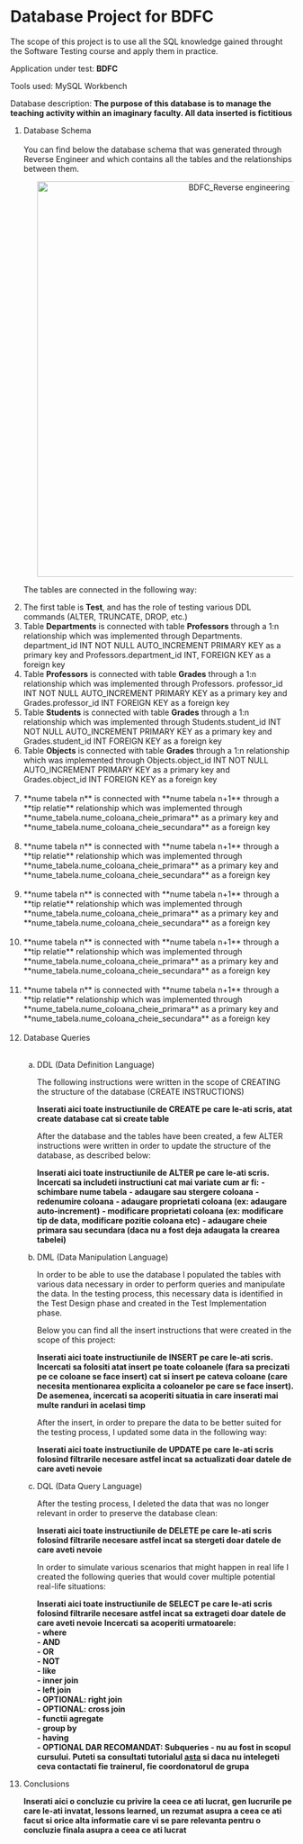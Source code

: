 <h1>Database Project for BDFC</h1>

The scope of this project is to use all the SQL knowledge gained throught the Software Testing course and apply them in practice.

Application under test: **BDFC**

Tools used: MySQL Workbench

Database description: **The purpose of this database is to manage the teaching activity within an imaginary faculty. All data inserted is fictitious**

<ol>
<li>Database Schema </li>
<br>
You can find below the database schema that was generated through Reverse Engineer and which contains all the tables and the relationships between them.
  
<center><align=center> <ul><img width="703" alt="BDFC_Reverse engineering" src="https://github.com/constantinivancu/Proiect-pentru-IT-Factory/assets/168174492/eed44531-e3b3-48ac-9bfa-f9c535826e62">
</ul></center>

The tables are connected in the following way:

<li>The first table is <b>Test</b>, and has the role of testing various DDL commands (ALTER, TRUNCATE, DROP, etc.)</li>
<li> Table <b>Departments</b> is connected with table <b>Professors</b> through a 1:n relationship which was implemented through Departments.
    department_id INT NOT NULL AUTO_INCREMENT PRIMARY KEY as a primary key and Professors.department_id INT,
    FOREIGN KEY as a foreign key</li>
<li> Table <b>Professors</b> is connected with table <b>Grades</b> through a 1:n relationship which was implemented through Professors.
    professor_id INT NOT NULL AUTO_INCREMENT PRIMARY KEY as a primary key and Grades.professor_id INT FOREIGN KEY as a foreign key</li>
<li> Table <b>Students</b> is connected with table <b>Grades</b> through a 1:n relationship which was implemented through Students.student_id INT NOT NULL AUTO_INCREMENT PRIMARY KEY as a primary key and Grades.student_id INT FOREIGN KEY as a foreign key</li>
<li> Table <b>Objects</b> is connected with table <b>Grades</b> through a 1:n relationship which was implemented through Objects.object_id INT NOT NULL AUTO_INCREMENT PRIMARY KEY as a primary key and Grades.object_id INT FOREIGN KEY as a foreign key</li>
</ul><br>
  <li> **nume tabela n**  is connected with **nume tabela n+1** through a **tip relatie** relationship which was implemented through **nume_tabela.nume_coloana_cheie_primara** as a primary key and **nume_tabela.nume_coloana_cheie_secundara** as a foreign key</li>
</ul><br>
  <li> **nume tabela n**  is connected with **nume tabela n+1** through a **tip relatie** relationship which was implemented through **nume_tabela.nume_coloana_cheie_primara** as a primary key and **nume_tabela.nume_coloana_cheie_secundara** as a foreign key</li>
</ul><br>
  <li> **nume tabela n**  is connected with **nume tabela n+1** through a **tip relatie** relationship which was implemented through **nume_tabela.nume_coloana_cheie_primara** as a primary key and **nume_tabela.nume_coloana_cheie_secundara** as a foreign key</li>
</ul><br>
  <li> **nume tabela n**  is connected with **nume tabela n+1** through a **tip relatie** relationship which was implemented through **nume_tabela.nume_coloana_cheie_primara** as a primary key and **nume_tabela.nume_coloana_cheie_secundara** as a foreign key</li>
</ul><br>
<li> **nume tabela n**  is connected with **nume tabela n+1** through a **tip relatie** relationship which was implemented through **nume_tabela.nume_coloana_cheie_primara** as a primary key and **nume_tabela.nume_coloana_cheie_secundara** as a foreign key</li>
</ul><br>
<li>Database Queries</li><br>

<ol type="a">
  <li>DDL (Data Definition Language)</li>

  The following instructions were written in the scope of CREATING the structure of the database (CREATE INSTRUCTIONS)

  **Inserati aici toate instructiunile de CREATE pe care le-ati scris, atat create database cat si create table**

  After the database and the tables have been created, a few ALTER instructions were written in order to update the structure of the database, as described below:

  **Inserati aici toate instructiunile de ALTER pe care le-ati scris. Incercati sa includeti instructiuni cat mai variate cum ar fi:**
 **- schimbare nume tabela**
 **- adaugare sau stergere coloana**
 **- redenumire coloana**
 **- adaugare proprietati coloana (ex: adaugare auto-increment)**
 **- modificare proprietati coloana (ex: modificare tip de data, modificare pozitie coloana etc)**
 **- adaugare cheie primara sau secundara (daca nu a fost deja adaugata la crearea tabelei)**
 
  
  <li>DML (Data Manipulation Language)</li>

  In order to be able to use the database I populated the tables with various data necessary in order to perform queries and manipulate the data. 
  In the testing process, this necessary data is identified in the Test Design phase and created in the Test Implementation phase. 

  Below you can find all the insert instructions that were created in the scope of this project:

  **Inserati aici toate instructiunile de INSERT pe care le-ati scris. Incercati sa folositi atat insert pe toate coloanele (fara sa precizati pe ce coloane se face insert) cat si insert pe cateva coloane (care necesita mentionarea explicita a coloanelor pe care se face insert). De asemenea, incercati sa acoperiti situatia in care inserati mai multe randuri in acelasi timp**

  After the insert, in order to prepare the data to be better suited for the testing process, I updated some data in the following way:

  **Inserati aici toate instructiunile de UPDATE pe care le-ati scris folosind filtrarile necesare astfel incat sa actualizati doar datele de care aveti nevoie**


  <li>DQL (Data Query Language)</li>

After the testing process, I deleted the data that was no longer relevant in order to preserve the database clean: 

**Inserati aici toate instructiunile de DELETE pe care le-ati scris folosind filtrarile necesare astfel incat sa stergeti doar datele de care aveti nevoie**

In order to simulate various scenarios that might happen in real life I created the following queries that would cover multiple potential real-life situations:

**Inserati aici toate instructiunile de SELECT pe care le-ati scris folosind filtrarile necesare astfel incat sa extrageti doar datele de care aveti nevoie**
**Incercati sa acoperiti urmatoarele:**<br>
**- where**<br>
**- AND**<br>
**- OR**<br>
**- NOT**<br>
**- like**<br>
**- inner join**<br>
**- left join**<br>
**- OPTIONAL: right join**<br>
**- OPTIONAL: cross join**<br>
**- functii agregate**<br>
**- group by**<br>
**- having**<br>
**- OPTIONAL DAR RECOMANDAT: Subqueries - nu au fost in scopul cursului. Puteti sa consultati tutorialul [asta](https://www.techonthenet.com/mysql/subqueries.php) si daca nu intelegeti ceva contactati fie trainerul, fie coordonatorul de grupa**<br>

</ol>

<li>Conclusions</li>

**Inserati aici o concluzie cu privire la ceea ce ati lucrat, gen lucrurile pe care le-ati invatat, lessons learned, un rezumat asupra a ceea ce ati facut si orice alta informatie care vi se pare relevanta pentru o concluzie finala asupra a ceea ce ati lucrat**

</ol>
